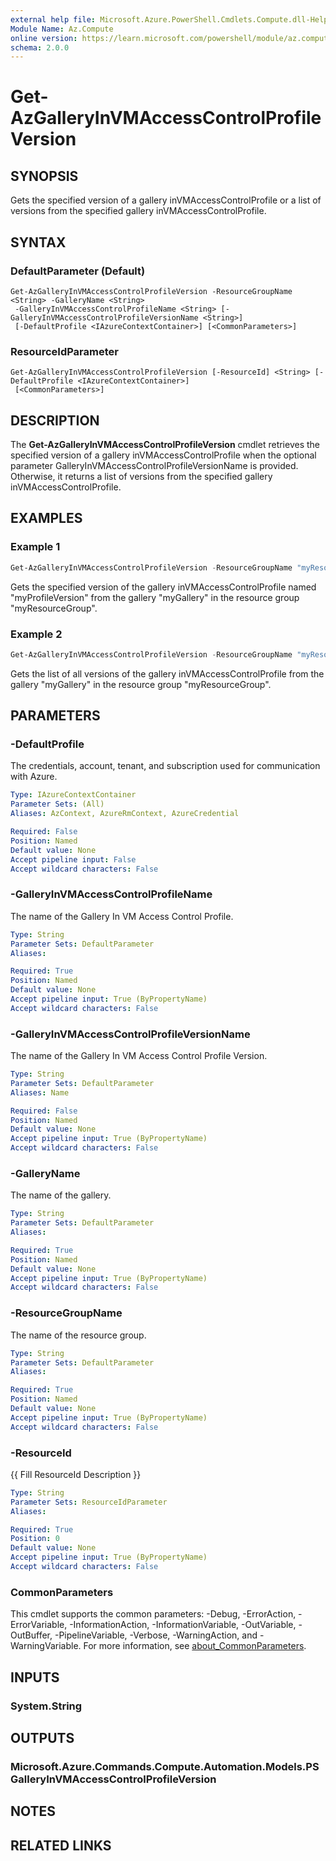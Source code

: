 ```yaml
---
external help file: Microsoft.Azure.PowerShell.Cmdlets.Compute.dll-Help.xml
Module Name: Az.Compute
online version: https://learn.microsoft.com/powershell/module/az.compute/get-azgalleryinvmaccesscontrolprofileversion
schema: 2.0.0
---
```


# Get-AzGalleryInVMAccessControlProfileVersion

## SYNOPSIS
Gets the specified version of a gallery inVMAccessControlProfile or a list of versions from the specified gallery inVMAccessControlProfile.

## SYNTAX

### DefaultParameter (Default)
```
Get-AzGalleryInVMAccessControlProfileVersion -ResourceGroupName <String> -GalleryName <String>
 -GalleryInVMAccessControlProfileName <String> [-GalleryInVMAccessControlProfileVersionName <String>]
 [-DefaultProfile <IAzureContextContainer>] [<CommonParameters>]
```

### ResourceIdParameter
```
Get-AzGalleryInVMAccessControlProfileVersion [-ResourceId] <String> [-DefaultProfile <IAzureContextContainer>]
 [<CommonParameters>]
```

## DESCRIPTION
The **Get-AzGalleryInVMAccessControlProfileVersion** cmdlet retrieves the specified version of a gallery inVMAccessControlProfile when the optional parameter GalleryInVMAccessControlProfileVersionName is provided. Otherwise, it returns a list of versions from the specified gallery inVMAccessControlProfile.

## EXAMPLES

### Example 1
```powershell
Get-AzGalleryInVMAccessControlProfileVersion -ResourceGroupName "myResourceGroup" -GalleryName "myGallery" -GalleryInVMAccessControlProfileName "myProfile" -GalleryInVMAccessControlProfileVersionName "myProfileVersion"
```

Gets the specified version of the gallery inVMAccessControlProfile named "myProfileVersion" from the gallery "myGallery" in the resource group "myResourceGroup".

### Example 2
```powershell
Get-AzGalleryInVMAccessControlProfileVersion -ResourceGroupName "myResourceGroup" -GalleryName "myGallery" -GalleryInVMAccessControlProfileName "myProfile"
```

Gets the list of all versions of the gallery inVMAccessControlProfile from the gallery "myGallery" in the resource group "myResourceGroup".

## PARAMETERS

### -DefaultProfile
The credentials, account, tenant, and subscription used for communication with Azure.

```yaml
Type: IAzureContextContainer
Parameter Sets: (All)
Aliases: AzContext, AzureRmContext, AzureCredential

Required: False
Position: Named
Default value: None
Accept pipeline input: False
Accept wildcard characters: False
```

### -GalleryInVMAccessControlProfileName
The name of the Gallery In VM Access Control Profile.

```yaml
Type: String
Parameter Sets: DefaultParameter
Aliases:

Required: True
Position: Named
Default value: None
Accept pipeline input: True (ByPropertyName)
Accept wildcard characters: False
```

### -GalleryInVMAccessControlProfileVersionName
The name of the Gallery In VM Access Control Profile Version.

```yaml
Type: String
Parameter Sets: DefaultParameter
Aliases: Name

Required: False
Position: Named
Default value: None
Accept pipeline input: True (ByPropertyName)
Accept wildcard characters: False
```

### -GalleryName
The name of the gallery.

```yaml
Type: String
Parameter Sets: DefaultParameter
Aliases:

Required: True
Position: Named
Default value: None
Accept pipeline input: True (ByPropertyName)
Accept wildcard characters: False
```

### -ResourceGroupName
The name of the resource group.

```yaml
Type: String
Parameter Sets: DefaultParameter
Aliases:

Required: True
Position: Named
Default value: None
Accept pipeline input: True (ByPropertyName)
Accept wildcard characters: False
```

### -ResourceId
{{ Fill ResourceId Description }}

```yaml
Type: String
Parameter Sets: ResourceIdParameter
Aliases:

Required: True
Position: 0
Default value: None
Accept pipeline input: True (ByPropertyName)
Accept wildcard characters: False
```

### CommonParameters
This cmdlet supports the common parameters: -Debug, -ErrorAction, -ErrorVariable, -InformationAction, -InformationVariable, -OutVariable, -OutBuffer, -PipelineVariable, -Verbose, -WarningAction, and -WarningVariable. For more information, see [about_CommonParameters](http://go.microsoft.com/fwlink/?LinkID=113216).

## INPUTS

### System.String

## OUTPUTS

### Microsoft.Azure.Commands.Compute.Automation.Models.PSGalleryInVMAccessControlProfileVersion

## NOTES

## RELATED LINKS
